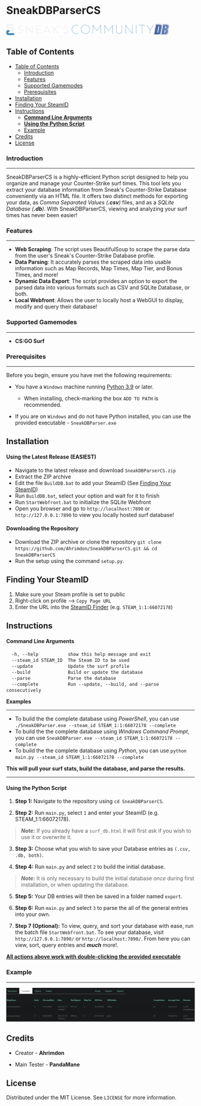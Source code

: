 # SneakDBParserCS

![image](assets/SneaksCommunity.png)

## Table of Contents

- [Table of Contents](#table-of-contents)
  - [Introduction](#introduction)
  - [Features](#features)
  - [Supported Gamemodes](#supported-gamemodes)
  - [Prerequisites](#prerequisites)
- [Installation](#installation)
- [Finding Your SteamID](#finding-your-steamid)
- [Instructions](#instructions)
    - [**Command Line Arguments**](#command-line-arguments)
    - [**Using the Python Script**](#using-the-python-script)
  - [Example](#example)
- [Credits](#credits)
- [License](#license)

### Introduction
-----
SneakDBParserCS is a highly-efficient Python script designed to help you organize and manage your Counter-Strike surf times. This tool lets you extract your database information from Sneak's Counter-Strike Database conveniently via an HTML file. It offers two distinct methods for exporting your data, as *Comma Separated Values (**.csv**)* files, and as a *SQLite Database (**.db**)*. With SneakDBParserCS, viewing and analyzing your surf times has never been easier!

### Features
-----
- **Web Scraping**: The script uses BeautifulSoup to scrape the parse data from the user's Sneak's Counter-Strike Database profile.
- **Data Parsing**: It accurately parses the scraped data into usable information such as Map Records, Map Times, Map Tier, and Bonus Times, and more!
- **Dynamic Data Export**: The script provides an option to export the parsed data into various formats such as CSV and SQLite Database, or both. 
- **Local Webfront**: Allows the user to locally host a WebGUI to display, modify and query their database!

### Supported Gamemodes
-----
- **CS:GO Surf**

### Prerequisites
-----
Before you begin, ensure you have met the following requirements:
* You have a `Windows` machine running [Python 3.9](https://www.python.org/downloads/) or later.
  * When installing, check-marking the box `ADD TO PATH` is recommended.

* If you are on `Windows` and do not have Python installed, you can use the provided executable - `SneakDBParser.exe`

## Installation
#### Using the Latest Release **(EASIEST)**
- Navigate to the latest release and download `SneakDBParserCS.zip`
- Extract the ZIP archive
- Edit the file `BuildDB.bat` to add your SteamID (See [Finding Your SteamID](#finding-your-steamid))
- Run `BuildDB.bat`, select your option and wait for it to finish
- Run `StartWebfront.bat` to initialize the SQLite Webfront
- Open you browser and go to `http://localhost:7890` or `http://127.0.0.1:7890` to view you locally hosted surf database!

#### Downloading the Repository
- Download the ZIP archive or clone the repository `git clone https://github.com/Ahrimdon/SneakDBParserCS.git && cd SneakDBParserCS`
- Run the setup using the command `setup.py`.

## Finding Your SteamID
1. Make sure your Steam profile is set to public
2. Right-click on profile --> `Copy Page URL`
3. Enter the URL into the [SteamID Finder](https://steamid.io/lookup/76561198092410085) (e.g. `STEAM_1:1:66072178`)

## Instructions

#### **Command Line Arguments**
```
  -h, --help           show this help message and exit
  --steam_id STEAM_ID  The Steam ID to be used
  --update             Update the surf profile
  --build              Build or update the database
  --parse              Parse the database
  --complete           Run --update, --build, and --parse consecutively
```
**Examples**

-----

* To build the the complete database using *PowerShell*, you can use `./SneakDBParser.exe --steam_id STEAM_1:1:66072178 --complete`
* To build the the complete database using *Windows Command Prompt*, you can use `SneakDBParser.exe --steam_id STEAM_1:1:66072178 --complete`
* To build the the complete database using *Python*, you can use `python main.py --steam_id STEAM_1:1:66072178 --complete`

**This will pull your surf stats, build the database, and parse the results.**

-----

#### **Using the Python Script**
1. **Step 1:** Navigate to the repository using `cd SneakDBParserCS`.

2. **Step 2:**  Run `main.py`, select `1` and enter your SteamID (e.g. STEAM_1:1:66072178).
   
  > ***Note:*** If you already have a `surf_db.html` it will first ask if you wish to use it or overwrite it.

3. **Step 3:** Choose what you wish to save your Database entries as `(.csv, .db, both)`.

4. **Step 4:** Run `main.py` and select `2` to build the initial database.

  > ***Note:*** It is only necessary to build the initial database *once* during first installation, or when updating the database.

5. **Step 5:** Your DB entries will then be saved in a folder named `export`.

6. **Step 6:** Run `main.py` and select `3` to parse the all of the general entries into your own. 

7. **Step 7 (Optional):** To view, query, and sort your database with ease, run the batch file `StartWebfront.bat`. To see your database, visit `http://127.0.0.1:7890/` or `http://localhost:7890/`. From here you can view, sort, query entries and ***much*** more!.

<u>**All actions above work with double-clicking the provided executable**</u>
### Example
-----
![image](assets/Example.png)

## Credits
- Creator - **Ahrimdon**

- Main Tester - **PandaMane**

## License
Distributed under the MIT License. See `LICENSE` for more information.
